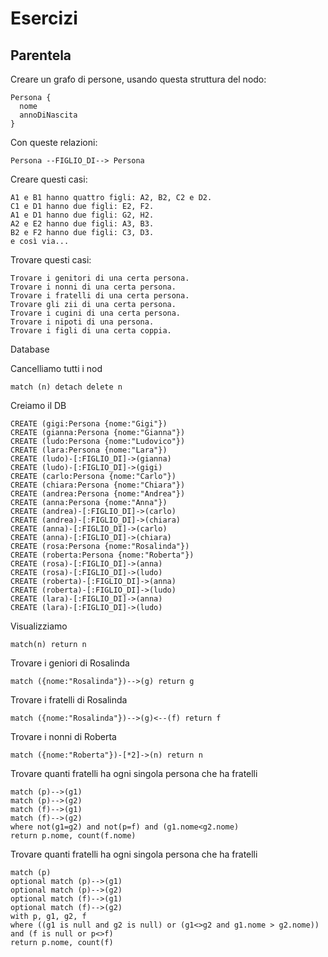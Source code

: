 Esercizi
===============

Parentela
--------------

Creare un grafo di persone, usando questa struttura del nodo:


    Persona {
      nome
      annoDiNascita
    }

Con queste relazioni:

    Persona --FIGLIO_DI--> Persona

Creare questi casi:

    A1 e B1 hanno quattro figli: A2, B2, C2 e D2.
    C1 e D1 hanno due figli: E2, F2.
    A1 e D1 hanno due figli: G2, H2.
    A2 e E2 hanno due figli: A3, B3.
    B2 e F2 hanno due figli: C3, D3.
    e così via...

Trovare questi casi:

    Trovare i genitori di una certa persona.
    Trovare i nonni di una certa persona.
    Trovare i fratelli di una certa persona.
    Trovare gli zii di una certa persona.
    Trovare i cugini di una certa persona.
    Trovare i nipoti di una persona.
    Trovare i figli di una certa coppia.

Database

Cancelliamo tutti i nod

    match (n) detach delete n   

Creiamo il DB

    CREATE (gigi:Persona {nome:"Gigi"})
    CREATE (gianna:Persona {nome:"Gianna"})
    CREATE (ludo:Persona {nome:"Ludovico"})
    CREATE (lara:Persona {nome:"Lara"})
    CREATE (ludo)-[:FIGLIO_DI]->(gianna)
    CREATE (ludo)-[:FIGLIO_DI]->(gigi)
    CREATE (carlo:Persona {nome:"Carlo"})
    CREATE (chiara:Persona {nome:"Chiara"})
    CREATE (andrea:Persona {nome:"Andrea"})
    CREATE (anna:Persona {nome:"Anna"})
    CREATE (andrea)-[:FIGLIO_DI]->(carlo)
    CREATE (andrea)-[:FIGLIO_DI]->(chiara)
    CREATE (anna)-[:FIGLIO_DI]->(carlo)
    CREATE (anna)-[:FIGLIO_DI]->(chiara)
    CREATE (rosa:Persona {nome:"Rosalinda"})
    CREATE (roberta:Persona {nome:"Roberta"})
    CREATE (rosa)-[:FIGLIO_DI]->(anna)
    CREATE (rosa)-[:FIGLIO_DI]->(ludo)
    CREATE (roberta)-[:FIGLIO_DI]->(anna)
    CREATE (roberta)-[:FIGLIO_DI]->(ludo)
    CREATE (lara)-[:FIGLIO_DI]->(anna)
    CREATE (lara)-[:FIGLIO_DI]->(ludo)    

Visualizziamo

    match(n) return n

Trovare i geniori di Rosalinda

    match ({nome:"Rosalinda"})-->(g) return g

Trovare i fratelli di Rosalinda

    match ({nome:"Rosalinda"})-->(g)<--(f) return f

Trovare i nonni di Roberta

    match ({nome:"Roberta"})-[*2]->(n) return n

Trovare quanti fratelli ha ogni singola persona che ha fratelli

    match (p)-->(g1)
    match (p)-->(g2)
    match (f)-->(g1)
    match (f)-->(g2)
    where not(g1=g2) and not(p=f) and (g1.nome<g2.nome)
    return p.nome, count(f.nome)

Trovare quanti fratelli ha ogni singola persona che ha fratelli

    match (p)
    optional match (p)-->(g1)
    optional match (p)-->(g2)
    optional match (f)-->(g1)
    optional match (f)-->(g2)
    with p, g1, g2, f
    where ((g1 is null and g2 is null) or (g1<>g2 and g1.nome > g2.nome)) and (f is null or p<>f)
    return p.nome, count(f)
